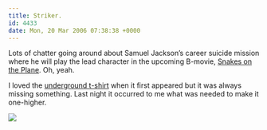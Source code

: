 ```yaml
---
title: Striker.
id: 4433
date: Mon, 20 Mar 2006 07:38:38 +0000
---
```


Lots of chatter going around about Samuel Jackson’s career suicide mission where he will play the lead character in the upcoming B-movie, [Snakes on the Plane](http://www.tagworld.com/snakesonaplane). Oh, yeah.  

I loved the [underground t-shirt](http://topatoco.com/snakes.htm) when it first appeared but it was always missing something. Last night it occurred to me what was needed to make it one-higher.  

[![](https://www.airbagindustries.com/bucket/s_sotp.gif)](https://www.airbagindustries.com/bucket/sotp.gif)





